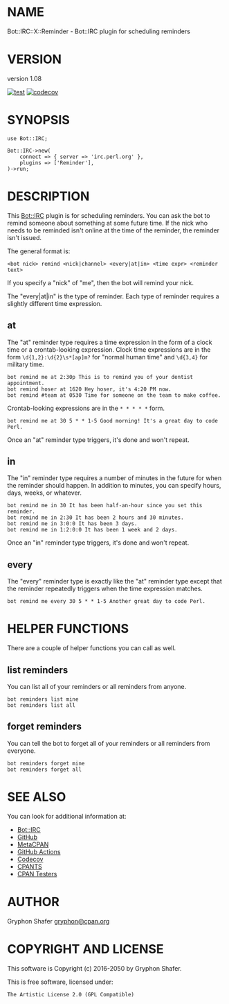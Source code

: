 # NAME

Bot::IRC::X::Reminder - Bot::IRC plugin for scheduling reminders

# VERSION

version 1.08

[![test](https://github.com/gryphonshafer/Bot-IRC-X-Reminder/workflows/test/badge.svg)](https://github.com/gryphonshafer/Bot-IRC-X-Reminder/actions?query=workflow%3Atest)
[![codecov](https://codecov.io/gh/gryphonshafer/Bot-IRC-X-Reminder/graph/badge.svg)](https://codecov.io/gh/gryphonshafer/Bot-IRC-X-Reminder)

# SYNOPSIS

    use Bot::IRC;

    Bot::IRC->new(
        connect => { server => 'irc.perl.org' },
        plugins => ['Reminder'],
    )->run;

# DESCRIPTION

This [Bot::IRC](https://metacpan.org/pod/Bot%3A%3AIRC) plugin is for scheduling reminders. You can ask the bot to
remind someone about something at some future time. If the nick who needs to
be reminded isn't online at the time of the reminder, the reminder isn't issued.

The general format is:

    <bot nick> remind <nick|channel> <every|at|in> <time expr> <reminder text>

If you specify a "nick" of "me", then the bot will remind your nick.

The "every|at|in" is the type of reminder. Each type of reminder requires a
slightly different time expression.

## at

The "at" reminder type requires a time expression in the form of a clock time
or a crontab-looking expression. Clock time expressions are in the form
`\d{1,2}:\d{2}\s*[ap]m?` for "normal human time" and `\d{3,4}` for military
time.

    bot remind me at 2:30p This is to remind you of your dentist appointment.
    bot remind hoser at 1620 Hey hoser, it's 4:20 PM now.
    bot remind #team at 0530 Time for someone on the team to make coffee.

Crontab-looking expressions are in the `* * * * *` form.

    bot remind me at 30 5 * * 1-5 Good morning! It's a great day to code Perl.

Once an "at" reminder type triggers, it's done and won't repeat.

## in

The "in" reminder type requires a number of minutes in the future for when the
reminder should happen. In addition to minutes, you can specify hours, days,
weeks, or whatever.

    bot remind me in 30 It has been half-an-hour since you set this reminder.
    bot remind me in 2:30 It has been 2 hours and 30 minutes.
    bot remind me in 3:0:0 It has been 3 days.
    bot remind me in 1:2:0:0 It has been 1 week and 2 days.

Once an "in" reminder type triggers, it's done and won't repeat.

## every

The "every" reminder type is exactly like the "at" reminder type except that
the reminder repeatedly triggers when the time expression matches.

    bot remind me every 30 5 * * 1-5 Another great day to code Perl.

# HELPER FUNCTIONS

There are a couple of helper functions you can call as well.

## list reminders

You can list all of your reminders or all reminders from anyone.

    bot reminders list mine
    bot reminders list all

## forget reminders

You can tell the bot to forget all of your reminders or all reminders from
everyone.

    bot reminders forget mine
    bot reminders forget all

# SEE ALSO

You can look for additional information at:

- [Bot::IRC](https://metacpan.org/pod/Bot%3A%3AIRC)
- [GitHub](https://github.com/gryphonshafer/Bot-IRC-X-Reminder)
- [MetaCPAN](https://metacpan.org/pod/Bot::IRC::X::Reminder)
- [GitHub Actions](https://github.com/gryphonshafer/Bot-IRC-X-Reminder/actions)
- [Codecov](https://codecov.io/gh/gryphonshafer/Bot-IRC-X-Reminder)
- [CPANTS](http://cpants.cpanauthors.org/dist/Bot-IRC-X-Reminder)
- [CPAN Testers](http://www.cpantesters.org/distro/T/Bot-IRC-X-Reminder.html)

# AUTHOR

Gryphon Shafer <gryphon@cpan.org>

# COPYRIGHT AND LICENSE

This software is Copyright (c) 2016-2050 by Gryphon Shafer.

This is free software, licensed under:

    The Artistic License 2.0 (GPL Compatible)
